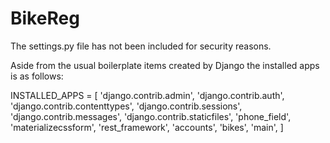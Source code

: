# BikeReg

The settings.py file has not been included for security reasons.

Aside from the usual boilerplate items created by Django the installed apps is as follows:

INSTALLED_APPS = [
    'django.contrib.admin',
    'django.contrib.auth',
    'django.contrib.contenttypes',
    'django.contrib.sessions',
    'django.contrib.messages',
    'django.contrib.staticfiles',
    'phone_field',
    'materializecssform',
    'rest_framework',
    'accounts',
    'bikes',
    'main',
]
